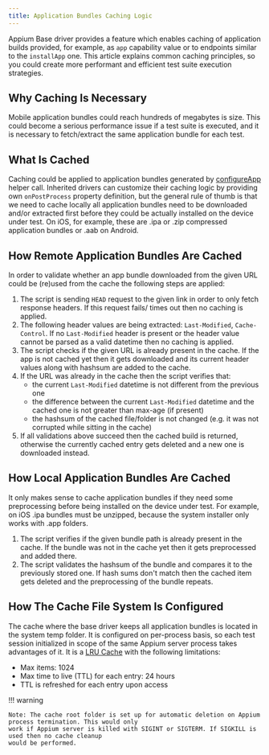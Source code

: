 ```yaml
---
title: Application Bundles Caching Logic
---
```


Appium Base driver provides a feature which enables caching of application builds provided, for example,
as `app` capability value or to endpoints similar to the `installApp` one. This article explains common caching
principles, so you could create more performant and efficient test suite execution strategies.

## Why Caching Is Necessary

Mobile application bundles could reach hundreds of megabytes is size. This could become a serious
performance issue if a test suite is executed, and it is necessary to fetch/extract the same application
bundle for each test.

## What Is Cached

Caching could be applied to application bundles generated by
[configureApp](../../../../../packages/base-driver/lib/basedriver/helpers.js) helper call. Inherited drivers
can customize their caching logic by providing own `onPostProcess` property definition, but the general
rule of thumb is that we need to cache locally all application bundles need to be downloaded and/or extracted
first before they could be actually installed on the device under test. On iOS, for example, these are .ipa or
.zip compressed application bundles or .aab on Android.

## How Remote Application Bundles Are Cached

In order to validate whether an app bundle downloaded from the given URL could be (re)used from the cache the following
steps are applied:

1. The script is sending `HEAD` request to the given link in order to only fetch response headers. If this request fails/
times out then no caching is applied.
2. The following header values are being extracted: `Last-Modified`, `Cache-Control`. If no `Last-Modified` header is present
or the header value cannot be parsed as a valid datetime then no caching is applied.
3. The script checks if the given URL is already present in the cache. If the app is not cached yet then it gets downloaded
and its current header values along with hashsum are added to the cache.
4. If the URL was already in the cache then the script verifies that:
   - the current `Last-Modified` datetime is not different from the previous one
   - the difference between the current `Last-Modified` datetime and the cached one is not greater than max-age (if present)
   - the hashsum of the cached file/folder is not changed (e.g. it was not corrupted while sitting in the cache)
5. If all validations above succeed then the cached build is returned, otherwise the currently cached entry gets
deleted and a new one is downloaded instead.

## How Local Application Bundles Are Cached

It only makes sense to cache application bundles if they need some preprocessing before being installed on the device under test.
For example, on iOS .ipa bundles must be unzipped, because the system installer only works with .app folders.

1. The script verifies if the given bundle path is already present in the cache. If the bundle was not in the cache yet
then it gets preprocessed and added there.
2. The script validates the hashsum of the bundle and compares it to the previously stored one. If hash sums don't match
then the cached item gets deleted and the preprocessing of the bundle repeats.

## How The Cache File System Is Configured

The cache where the base driver keeps all application bundles is located in the system temp folder. It is configured
on per-process basis, so each test session initialized in scope of the same Appium server process takes advantages
of it. It is a [LRU Cache](https://www.npmjs.com/package/lru-cache) with the following limitations:

- Max items: 1024
- Max time to live (TTL) for each entry: 24 hours
- TTL is refreshed for each entry upon access

!!! warning

    Note: The cache root folder is set up for automatic deletion on Appium process termination. This would only
    work if Appium server is killed with SIGINT or SIGTERM. If SIGKILL is used then no cache cleanup
    would be performed.
